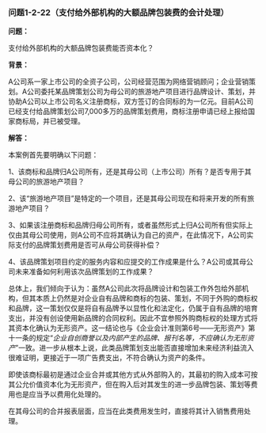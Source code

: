 ### 问题1-2-22（支付给外部机构的大额品牌包装费的会计处理）

**问题：**

支付给外部机构的大额品牌包装费能否资本化？

**背景：**

A公司系一家上市公司的全资子公司，公司经营范围为网络营销顾问；企业营销策划。A公司委托某品牌策划公司为母公司的旅游地产项目进行品牌设计、策划，并协助A公司以上市公司名义注册商标，双方签订的合同标的为一亿元。目前A公司已经支付给品牌策划公司7,000多万的品牌策划费用，商标注册申请已经上报给国家商标局，并已被受理。

**解答：**

本案例首先要明确以下问题：

1、该商标和品牌归A公司所有，还是其母公司（上市公司）所有？是否专用于其母公司的旅游地产项目？

2、该“旅游地产项目”是特定的一个项目，还是其母公司现在和将来开发的所有旅游地产项目？

3、如果该注册商标和品牌归母公司所有，或者虽然形式上归A公司所有但实际上仅由其母公司使用，则A公司不应将其确认为自己的资产，在此情况下，A公司实际支付的品牌策划费用是否可从母公司获得补偿？

4、该品牌策划项目约定的服务内容和应提交的工作成果是什么？A公司或其母公司未来准备如何利用该次品牌策划的工作成果？

总体上，我们倾向于认为：虽然A公司此次将品牌设计和包装工作外包给外部机构，但其本质上仍然是对企业自有品牌和商标的包装、策划，不同于外购的商标权和品牌，这一策划仅仅是将自有品牌予以显性化和法定化，仍属于自有品牌的培育支出，并没有创设使用新品牌的合同权利。因此不宜参照外购商标权的处理方式将其资本化确认为无形资产。这一结论也与《企业会计准则第6号——无形资产》第十一条的规定“*企业自创商誉以及内部产生的品牌、报刊名等，不应确认为无形资产*”一致。进一步从根本上说，此类品牌策划支出能否直接增加未来经济利益流入很难证明，更接近于一项广告费支出，不符合确认为资产的条件。

即使该商标最初是通过企业合并或其他方式从外部购入的，其最初的购入成本可按其公允价值资本化为无形资产，但在购入后对其发生的进一步品牌包装、策划等费用也是应当予以费用化处理的。

在其母公司的合并报表层面，应当在此类费用发生时，直接将其计入销售费用处理。